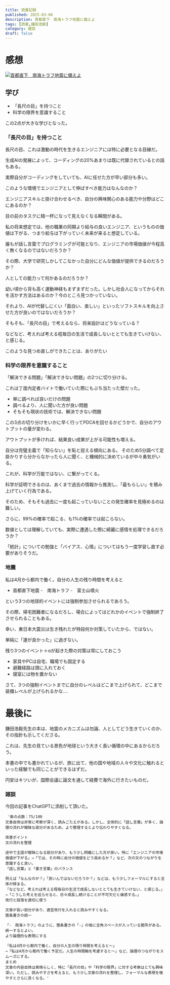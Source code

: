 ```yaml
---
title: 読書記録 
published: 2025-03-06
description: 首都直下　南海トラフ地震に備えよ
tags: [読書,鎌田浩毅]
category: 雑談
draft: false
---
```


# 感想

[![首都直下　南海トラフ地震に備えよ](https://m.media-amazon.com/images/I/81kY-1l+jDL._SY522_.jpg)](https://amzn.asia/d/3Qsgkep)


## 学び
- 「長尺の目」を持つこと
- 科学の限界を意識すること

この2点が大きな学びとなった。

### 「長尺の目」を持つこと
長尺の目、これは激動の時代を生きるエンジニアには特に必要となる目線だ。

生成AIの発展によって、コーディングの20%あまりは既に代替されているとの話もある。

実際自分がコーディングをしていても、AIに任せた方が早い部分も多い。

このような環境でエンジニアとして伸ばすべき能力はなんなのか？

エンジニアスキルと掛け合わせるべき、自分の興味関心のある能力や分野はどこにあるのか？

目の前のタスクに精一杯になって見えなくなる瞬間がある。

私の将来想定では、他の職業の同期より給与の良いエンジニア、というものの価値は下がる、つまり給与は下がっていく未来が来ると想定している。

誰もが話し言葉でプログラミングが可能となり、エンジニアの市場価値が今程高く無くなるのではないだろうか？

その際、大学で研究しかしてこなかった自分にどんな価値が提供できるのだろうか？

人としての能力って何かあるのだろうか？

幼い頃から背も高く運動神経もまずまずだった。しかし社会人になってからそれを活かす方法はあるのか？今のところ見つかっていない。

それより、AIが代替しにくい「面白い、楽しい」といったソフトスキルを向上させた方が良いのではないだろうか？

そもそも、「長尺の目」で考えるなら、将来設計はどうなっている？

などなど、考えれば考える程毎日の生活で成長しないととても生きていけない、と感じる。

このような見つめ直しができたことは、ありがたい


### 科学の限界を意識すること

「解決できる問題」「解決できない問題」の2つに切り分ける。

これは丁度内定者バイトで働いていた際にもぶち当たった壁だった。

- 単に調べれば良いだけの問題
- 調べるより、人に聞いた方が良い問題
- そもそも現状の技術では、解決できない問題

この3点の切り分けをいかに早く行ってPDCAを回せるかどうかで、自分のアウトプットの量が変わる。

アウトプットが多ければ、結果良い成果が上がる可能性も増える。

自分は完璧主義で「知らない」を恥と捉える傾向にある。
そのため5分調べて足掛かりすら分からなかったら人に聞く、と機械的に決めているが中々勇気がいる。

これが、科学が万能ではない、に繋がってくる。

科学が証明できるのは、あくまで過去の情報から推測し、「最もらしい」を積み上げていく行為である。

そのため、そもそも過去に一度も起こっていないことの発生確率を見極めるのは難しい。

さらに、99%の確率で起こる、も1%の確率では起こらない。

数値としては理解していても、実際に遭遇した際に綺麗に感情を処理できるだろうか？

「統計」についての勉強と「バイアス、心情」についてはもう一度学習し直す必要がありそうだ。


### 地震

私は4月から都内で働く。自分の人生の残り時間を考えると
- 首都直下地震
-　南海トラフ
-　富士山噴火

という3つの地球的イベントには強制参加させられるであろう。

その際、帰宅困難者になるだろし、場合によってはどれかのイベントで強制終了させられることもある。

幸い、東日本大震災は生き残れたが特段何か対策していたから、ではない。

単純に「運が良かった」に過ぎない。

残り3つのイベント＋αが起きた際の対策は常にしておこう

- 家具やPCは自宅、職場でも固定する
- 避難経路は頭に入れておく
- 寝室には物を置かない

さて、3つの強制イベントまでに自分のレベルはどこまで上げられて、どこまで装備レベルが上げられるかな....


# 最後に

鎌田浩毅先生の本は、地震のメカニズムは勿論、人としてどう生きていくのか、その指針も示してくださる。

これは、先生の見ている景色が地球という大きく長い循環の中にあるからだろう。

本書の中でも書かれているが、旅に出て、他の国や地域の人々や文化に触れるといった経験でも同じことができるはずだ。

円安はキツいが、国際会議に論文を通して経費で海外に行きたいものだ。

### 雑談
今回の記事をChatGPTに添削して頂いた。


``` text
 '章の点数：75/100
文章自体は非常に考察が深く、読みごたえがある。しかし、全体的に「話し言葉」が多く、論理の流れが曖昧な部分があるため、より整理するとより伝わりやすくなる。

改善ポイント
文の流れを整理

途中で主語が曖昧になる部分があり、もう少し明確にした方が良い。特に「エンジニアの市場価値が下がる」→「では、その時に自分の価値をどう高めるか？」など、次の文のつながりを意識すると良い。
「話し言葉」と「書き言葉」のバランス

例えば「なんなのか？」「良いんではないだろうか？」などは、もう少しフォーマルにすると全体が締まる。
「などなど、考えれば考える程毎日の生活で成長しないととても生きていけない、と感じる。」
→「こうした考えを巡らせると、日々成長し続けることが不可欠だと痛感する。」
改行と段落を適切に使う

文章が長い部分があり、適宜改行を入れると読みやすくなる。
箇条書きの統一

「-　南海トラフ」のように、箇条書きの「-」の後に全角スペースが入っている箇所がある。統一するとよい。
より論理的な表現にする

「私は4月から都内で働く。自分の人生の残り時間を考えると～」
→「私は4月から都内で働く予定だ。人生の時間軸を考慮すると～」など、論理のつながりをスムーズにする。
まとめ
文章の内容自体は素晴らしく、特に「長尺の目」や「科学の限界」に対する考察はとても興味深い。ただし、読みやすさを考えると、もう少し文章の流れを整理し、フォーマルな表現を増やすとさらに良くなる。'
```